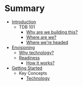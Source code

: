 # Summary

* [Introduction](README.md)
   * TDB 101
       * [Why are we building this?](why_are_we_building_this.md)
       * [Where are we?](where_are_we.md)
       * [Where we're headed](where_were_headed.md)
* [Envisioning](envisioning.md)
   * [Why technology?](methodology.md)
   * [Readiness](readiness/readiness.md)
       * [How it works?](readiness/how_it_works.md)
* [Getting Started](getting_started.md)
   * Key Concepts
       * [Technology](gettingstarted/technology.md)

